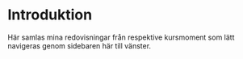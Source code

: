 Introduktion
===============================

Här samlas mina redovisningar från respektive kursmoment som lätt navigeras genom sidebaren här till vänster.
